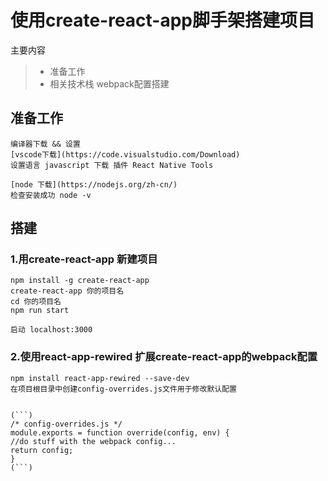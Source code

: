 # 使用create-react-app脚手架搭建项目
主要内容

> * 准备工作
> * 相关技术栈 webpack配置搭建


## 准备工作
    编译器下载 && 设置
    [vscode下载](https://code.visualstudio.com/Download)
    设置语言 javascript 下载 插件 React Native Tools

    [node 下载](https://nodejs.org/zh-cn/)
    检查安装成功 node -v

## 搭建
### 1.用create-react-app 新建项目

    npm install -g create-react-app
    create-react-app 你的项目名
    cd 你的项目名
    npm run start

    启动 localhost:3000

### 2.使用react-app-rewired 扩展create-react-app的webpack配置
    npm install react-app-rewired --save-dev
    在项目根目录中创建config-overrides.js文件用于修改默认配置


    (```)
    /* config-overrides.js */
    module.exports = function override(config, env) {
    //do stuff with the webpack config...
    return config;
    }
    (```)






